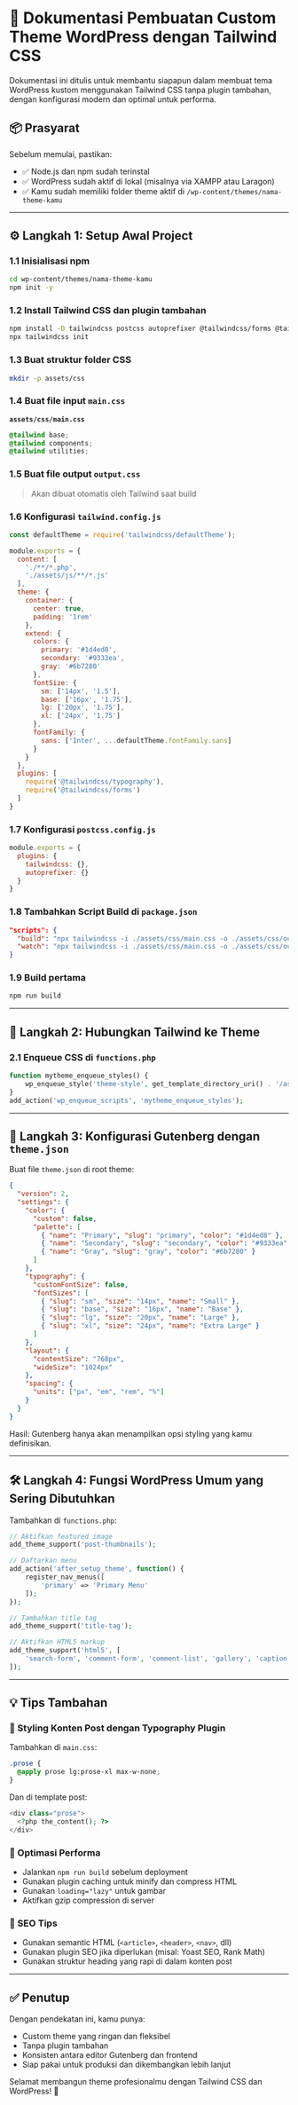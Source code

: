 # 📘 Dokumentasi Pembuatan Custom Theme WordPress dengan Tailwind CSS

Dokumentasi ini ditulis untuk membantu siapapun dalam membuat tema WordPress kustom menggunakan Tailwind CSS tanpa plugin tambahan, dengan konfigurasi modern dan optimal untuk performa.

## 📦 Prasyarat

Sebelum memulai, pastikan:

* ✅ Node.js dan npm sudah terinstal
* ✅ WordPress sudah aktif di lokal (misalnya via XAMPP atau Laragon)
* ✅ Kamu sudah memiliki folder theme aktif di `/wp-content/themes/nama-theme-kamu`

---

## ⚙️ Langkah 1: Setup Awal Project

### 1.1 Inisialisasi npm

```bash
cd wp-content/themes/nama-theme-kamu
npm init -y
```

### 1.2 Install Tailwind CSS dan plugin tambahan

```bash
npm install -D tailwindcss postcss autoprefixer @tailwindcss/forms @tailwindcss/typography
npx tailwindcss init
```

### 1.3 Buat struktur folder CSS

```bash
mkdir -p assets/css
```

### 1.4 Buat file input `main.css`

**`assets/css/main.css`**

```css
@tailwind base;
@tailwind components;
@tailwind utilities;
```

### 1.5 Buat file output `output.css`

> Akan dibuat otomatis oleh Tailwind saat build

### 1.6 Konfigurasi `tailwind.config.js`

```js
const defaultTheme = require('tailwindcss/defaultTheme');

module.exports = {
  content: [
    './**/*.php',
    './assets/js/**/*.js'
  ],
  theme: {
    container: {
      center: true,
      padding: '1rem'
    },
    extend: {
      colors: {
        primary: '#1d4ed8',
        secondary: '#9333ea',
        gray: '#6b7280'
      },
      fontSize: {
        sm: ['14px', '1.5'],
        base: ['16px', '1.75'],
        lg: ['20px', '1.75'],
        xl: ['24px', '1.75']
      },
      fontFamily: {
        sans: ['Inter', ...defaultTheme.fontFamily.sans]
      }
    }
  },
  plugins: [
    require('@tailwindcss/typography'),
    require('@tailwindcss/forms')
  ]
}
```

### 1.7 Konfigurasi `postcss.config.js`

```js
module.exports = {
  plugins: {
    tailwindcss: {},
    autoprefixer: {}
  }
}
```

### 1.8 Tambahkan Script Build di `package.json`

```json
"scripts": {
  "build": "npx tailwindcss -i ./assets/css/main.css -o ./assets/css/output.css --minify",
  "watch": "npx tailwindcss -i ./assets/css/main.css -o ./assets/css/output.css --watch"
}
```

### 1.9 Build pertama

```bash
npm run build
```

---

## 🧩 Langkah 2: Hubungkan Tailwind ke Theme

### 2.1 Enqueue CSS di `functions.php`

```php
function mytheme_enqueue_styles() {
    wp_enqueue_style('theme-style', get_template_directory_uri() . '/assets/css/output.css', [], '1.0');
}
add_action('wp_enqueue_scripts', 'mytheme_enqueue_styles');
```

---

## 🧱 Langkah 3: Konfigurasi Gutenberg dengan `theme.json`

Buat file `theme.json` di root theme:

```json
{
  "version": 2,
  "settings": {
    "color": {
      "custom": false,
      "palette": [
        { "name": "Primary", "slug": "primary", "color": "#1d4ed8" },
        { "name": "Secondary", "slug": "secondary", "color": "#9333ea" },
        { "name": "Gray", "slug": "gray", "color": "#6b7280" }
      ]
    },
    "typography": {
      "customFontSize": false,
      "fontSizes": [
        { "slug": "sm", "size": "14px", "name": "Small" },
        { "slug": "base", "size": "16px", "name": "Base" },
        { "slug": "lg", "size": "20px", "name": "Large" },
        { "slug": "xl", "size": "24px", "name": "Extra Large" }
      ]
    },
    "layout": {
      "contentSize": "768px",
      "wideSize": "1024px"
    },
    "spacing": {
      "units": ["px", "em", "rem", "%"]
    }
  }
}
```

Hasil: Gutenberg hanya akan menampilkan opsi styling yang kamu definisikan.

---

## 🛠️ Langkah 4: Fungsi WordPress Umum yang Sering Dibutuhkan

Tambahkan di `functions.php`:

```php
// Aktifkan featured image
add_theme_support('post-thumbnails');

// Daftarkan menu
add_action('after_setup_theme', function() {
    register_nav_menus([
        'primary' => 'Primary Menu'
    ]);
});

// Tambahkan title tag
add_theme_support('title-tag');

// Aktifkan HTML5 markup
add_theme_support('html5', [
    'search-form', 'comment-form', 'comment-list', 'gallery', 'caption'
]);
```

---

## 💡 Tips Tambahan

### 🎨 Styling Konten Post dengan Typography Plugin

Tambahkan di `main.css`:

```css
.prose {
  @apply prose lg:prose-xl max-w-none;
}
```

Dan di template post:

```php
<div class="prose">
  <?php the_content(); ?>
</div>
```

### 🚀 Optimasi Performa

* Jalankan `npm run build` sebelum deployment
* Gunakan plugin caching untuk minify dan compress HTML
* Gunakan `loading="lazy"` untuk gambar
* Aktifkan gzip compression di server

### 🔎 SEO Tips

* Gunakan semantic HTML (`<article>`, `<header>`, `<nav>`, dll)
* Gunakan plugin SEO jika diperlukan (misal: Yoast SEO, Rank Math)
* Gunakan struktur heading yang rapi di dalam konten post

---

## ✅ Penutup

Dengan pendekatan ini, kamu punya:

* Custom theme yang ringan dan fleksibel
* Tanpa plugin tambahan
* Konsisten antara editor Gutenberg dan frontend
* Siap pakai untuk produksi dan dikembangkan lebih lanjut

Selamat membangun theme profesionalmu dengan Tailwind CSS dan WordPress! 🎉

